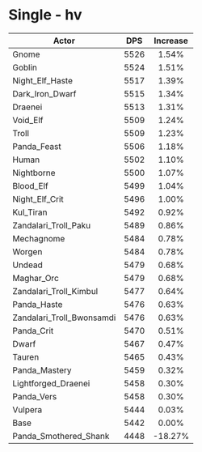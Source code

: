 # Single - hv
| Actor | DPS | Increase |
|---|:---:|:---:|
|Gnome|5526|1.54%|
|Goblin|5524|1.51%|
|Night_Elf_Haste|5517|1.39%|
|Dark_Iron_Dwarf|5515|1.34%|
|Draenei|5513|1.31%|
|Void_Elf|5509|1.24%|
|Troll|5509|1.23%|
|Panda_Feast|5506|1.18%|
|Human|5502|1.10%|
|Nightborne|5500|1.07%|
|Blood_Elf|5499|1.04%|
|Night_Elf_Crit|5496|1.00%|
|Kul_Tiran|5492|0.92%|
|Zandalari_Troll_Paku|5489|0.86%|
|Mechagnome|5484|0.78%|
|Worgen|5484|0.78%|
|Undead|5479|0.68%|
|Maghar_Orc|5479|0.68%|
|Zandalari_Troll_Kimbul|5477|0.64%|
|Panda_Haste|5476|0.63%|
|Zandalari_Troll_Bwonsamdi|5476|0.63%|
|Panda_Crit|5470|0.51%|
|Dwarf|5467|0.47%|
|Tauren|5465|0.43%|
|Panda_Mastery|5459|0.32%|
|Lightforged_Draenei|5458|0.30%|
|Panda_Vers|5458|0.30%|
|Vulpera|5444|0.03%|
|Base|5442|0.00%|
|Panda_Smothered_Shank|4448|-18.27%|
